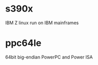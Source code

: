 # s390x
IBM Z
linux run on IBM mainframes

# ppc64le
64bit big-endian PowerPC and Power ISA











